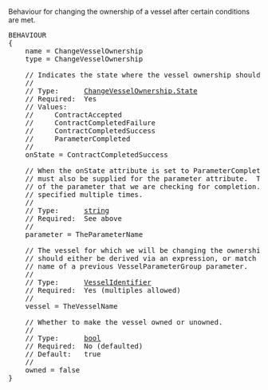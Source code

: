 Behaviour for changing the ownership of a vessel after certain conditions are met.

<pre>
BEHAVIOUR
{
    name = ChangeVesselOwnership
    type = ChangeVesselOwnership

    // Indicates the state where the vessel ownership should be changed.
    //
    // Type:      <a href="Enumeration-Type">ChangeVesselOwnership.State</a>
    // Required:  Yes
    // Values:
    //     ContractAccepted
    //     ContractCompletedFailure
    //     ContractCompletedSuccess
    //     ParameterCompleted
    //
    onState = ContractCompletedSuccess

    // When the onState attribute is set to ParameterCompleted, a value
    // must also be supplied for the parameter attribute.  This is the name
    // of the parameter that we are checking for completion.  This can be
    // specified multiple times.
    //
    // Type:      <a href="String-Type">string</a>
    // Required:  See above
    //
    parameter = TheParameterName

    // The vessel for which we will be changing the ownership of.  This
    // should either be derived via an expression, or match the define
    // name of a previous <a hrefVesselParameterGroup-Parameter>VesselParameterGroup</A> parameter.
    //
    // Type:      <a href="VesselIdentifier-Type">VesselIdentifier</a>
    // Required:  Yes (multiples allowed)
    //
    vessel = TheVesselName

    // Whether to make the vessel owned or unowned.
    //
    // Type:      <a href="Boolean-Type">bool</a>
    // Required:  No (defaulted)
    // Default:   true
    //
    owned = false
}
</pre>
